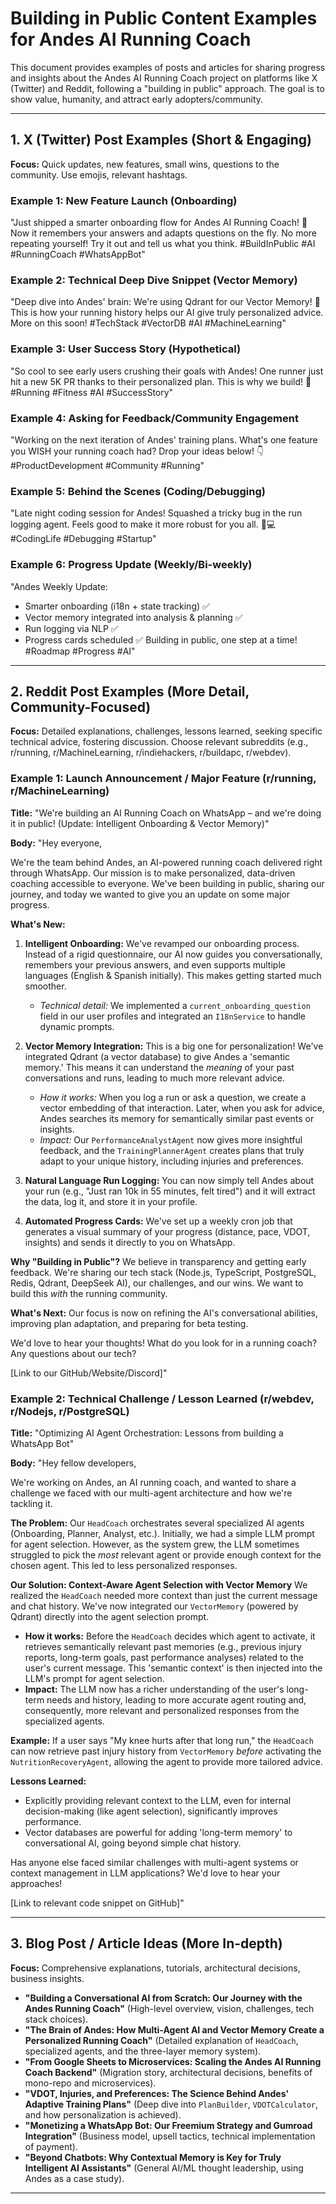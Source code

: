# Building in Public Content Examples for Andes AI Running Coach

This document provides examples of posts and articles for sharing progress and insights about the Andes AI Running Coach project on platforms like X (Twitter) and Reddit, following a "building in public" approach. The goal is to show value, humanity, and attract early adopters/community.

---

## 1. X (Twitter) Post Examples (Short & Engaging)

**Focus:** Quick updates, new features, small wins, questions to the community. Use emojis, relevant hashtags.

### Example 1: New Feature Launch (Onboarding)
"Just shipped a smarter onboarding flow for Andes AI Running Coach! 🚀 Now it remembers your answers and adapts questions on the fly. No more repeating yourself! Try it out and tell us what you think. #BuildInPublic #AI #RunningCoach #WhatsAppBot"

### Example 2: Technical Deep Dive Snippet (Vector Memory)
"Deep dive into Andes' brain: We're using Qdrant for our Vector Memory! 🧠 This is how your running history helps our AI give truly personalized advice. More on this soon! #TechStack #VectorDB #AI #MachineLearning"

### Example 3: User Success Story (Hypothetical)
"So cool to see early users crushing their goals with Andes! One runner just hit a new 5K PR thanks to their personalized plan. This is why we build! 💪 #Running #Fitness #AI #SuccessStory"

### Example 4: Asking for Feedback/Community Engagement
"Working on the next iteration of Andes' training plans. What's one feature you WISH your running coach had? Drop your ideas below! 👇 #ProductDevelopment #Community #Running"

### Example 5: Behind the Scenes (Coding/Debugging)
"Late night coding session for Andes! Squashed a tricky bug in the run logging agent. Feels good to make it more robust for you all. 🐛💻 #CodingLife #Debugging #Startup"

### Example 6: Progress Update (Weekly/Bi-weekly)
"Andes Weekly Update:
- Smarter onboarding (i18n + state tracking) ✅
- Vector memory integrated into analysis & planning ✅
- Run logging via NLP ✅
- Progress cards scheduled ✅
Building in public, one step at a time! #Roadmap #Progress #AI"

---

## 2. Reddit Post Examples (More Detail, Community-Focused)

**Focus:** Detailed explanations, challenges, lessons learned, seeking specific technical advice, fostering discussion. Choose relevant subreddits (e.g., r/running, r/MachineLearning, r/indiehackers, r/buildapc, r/webdev).

### Example 1: Launch Announcement / Major Feature (r/running, r/MachineLearning)
**Title:** "We're building an AI Running Coach on WhatsApp – and we're doing it in public! (Update: Intelligent Onboarding & Vector Memory)"

**Body:**
"Hey everyone,

We're the team behind Andes, an AI-powered running coach delivered right through WhatsApp. Our mission is to make personalized, data-driven coaching accessible to everyone. We've been building in public, sharing our journey, and today we wanted to give you an update on some major progress.

**What's New:**

1.  **Intelligent Onboarding:** We've revamped our onboarding process. Instead of a rigid questionnaire, our AI now guides you conversationally, remembers your previous answers, and even supports multiple languages (English & Spanish initially). This makes getting started much smoother.
    *   *Technical detail:* We implemented a `current_onboarding_question` field in our user profiles and integrated an `I18nService` to handle dynamic prompts.

2.  **Vector Memory Integration:** This is a big one for personalization! We've integrated Qdrant (a vector database) to give Andes a 'semantic memory.' This means it can understand the *meaning* of your past conversations and runs, leading to much more relevant advice.
    *   *How it works:* When you log a run or ask a question, we create a vector embedding of that interaction. Later, when you ask for advice, Andes searches its memory for semantically similar past events or insights.
    *   *Impact:* Our `PerformanceAnalystAgent` now gives more insightful feedback, and the `TrainingPlannerAgent` creates plans that truly adapt to your unique history, including injuries and preferences.

3.  **Natural Language Run Logging:** You can now simply tell Andes about your run (e.g., "Just ran 10k in 55 minutes, felt tired") and it will extract the data, log it, and store it in your profile.

4.  **Automated Progress Cards:** We've set up a weekly cron job that generates a visual summary of your progress (distance, pace, VDOT, insights) and sends it directly to you on WhatsApp.

**Why "Building in Public"?**
We believe in transparency and getting early feedback. We're sharing our tech stack (Node.js, TypeScript, PostgreSQL, Redis, Qdrant, DeepSeek AI), our challenges, and our wins. We want to build this *with* the running community.

**What's Next:**
Our focus is now on refining the AI's conversational abilities, improving plan adaptation, and preparing for beta testing.

We'd love to hear your thoughts! What do you look for in a running coach? Any questions about our tech?

[Link to our GitHub/Website/Discord]"

### Example 2: Technical Challenge / Lesson Learned (r/webdev, r/Nodejs, r/PostgreSQL)
**Title:** "Optimizing AI Agent Orchestration: Lessons from building a WhatsApp Bot"

**Body:**
"Hey fellow developers,

We're working on Andes, an AI running coach, and wanted to share a challenge we faced with our multi-agent architecture and how we're tackling it.

**The Problem:**
Our `HeadCoach` orchestrates several specialized AI agents (Onboarding, Planner, Analyst, etc.). Initially, we had a simple LLM prompt for agent selection. However, as the system grew, the LLM sometimes struggled to pick the *most* relevant agent or provide enough context for the chosen agent. This led to less personalized responses.

**Our Solution: Context-Aware Agent Selection with Vector Memory**
We realized the `HeadCoach` needed more context than just the current message and chat history. We've now integrated our `VectorMemory` (powered by Qdrant) directly into the agent selection prompt.

*   **How it works:** Before the `HeadCoach` decides which agent to activate, it retrieves semantically relevant past memories (e.g., previous injury reports, long-term goals, past performance analyses) related to the user's current message. This 'semantic context' is then injected into the LLM's prompt for agent selection.
*   **Impact:** The LLM now has a richer understanding of the user's long-term needs and history, leading to more accurate agent routing and, consequently, more relevant and personalized responses from the specialized agents.

**Example:** If a user says "My knee hurts after that long run," the `HeadCoach` can now retrieve past injury history from `VectorMemory` *before* activating the `NutritionRecoveryAgent`, allowing the agent to provide more tailored advice.

**Lessons Learned:**
*   Explicitly providing relevant context to the LLM, even for internal decision-making (like agent selection), significantly improves performance.
*   Vector databases are powerful for adding 'long-term memory' to conversational AI, going beyond simple chat history.

Has anyone else faced similar challenges with multi-agent systems or context management in LLM applications? We'd love to hear your approaches!

[Link to relevant code snippet on GitHub]"

---

## 3. Blog Post / Article Ideas (More In-depth)

**Focus:** Comprehensive explanations, tutorials, architectural decisions, business insights.

*   **"Building a Conversational AI from Scratch: Our Journey with the Andes Running Coach"** (High-level overview, vision, challenges, tech stack choices).
*   **"The Brain of Andes: How Multi-Agent AI and Vector Memory Create a Personalized Running Coach"** (Detailed explanation of `HeadCoach`, specialized agents, and the three-layer memory system).
*   **"From Google Sheets to Microservices: Scaling the Andes AI Running Coach Backend"** (Migration story, architectural decisions, benefits of mono-repo and microservices).
*   **"VDOT, Injuries, and Preferences: The Science Behind Andes' Adaptive Training Plans"** (Deep dive into `PlanBuilder`, `VDOTCalculator`, and how personalization is achieved).
*   **"Monetizing a WhatsApp Bot: Our Freemium Strategy and Gumroad Integration"** (Business model, upsell tactics, technical implementation of payment).
*   **"Beyond Chatbots: Why Contextual Memory is Key for Truly Intelligent AI Assistants"** (General AI/ML thought leadership, using Andes as a case study).

---
